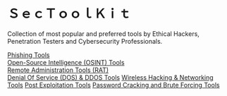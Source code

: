 # ＳｅｃＴｏｏｌＫｉｔ
Collection of most popular and preferred tools by Ethical Hackers, Penetration Testers and Cybersecurity Professionals.


[Phishing Tools](#phishing-tools)<br>
[Open-Source Intelligence (OSINT) Tools](#osint-tools)<br>
[Remote Administration Tools (RAT)](#rat-tools)<br>
[Denial Of Service (DOS) & DDOS Tools](#dos-tools)
[Wireless Hacking & Networking Tools](#wireless-network-tools)
[Post Exploitation Tools](#dos-tools)
[Password Cracking and Brute Forcing Tools](#passcrack-tools)

